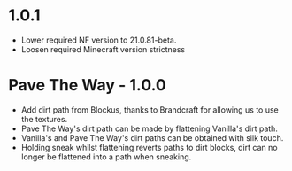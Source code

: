 # 1.0.1
- Lower required NF version to 21.0.81-beta.
- Loosen required Minecraft version strictness
# Pave The Way - 1.0.0
- Add dirt path from Blockus, thanks to Brandcraft for allowing us to use the textures.
- Pave The Way's dirt path can be made by flattening Vanilla's dirt path.
- Vanilla's and Pave The Way's dirt paths can be obtained with silk touch.
- Holding sneak whilst flattening reverts paths to dirt blocks, dirt can no longer be flattened into a path when sneaking.